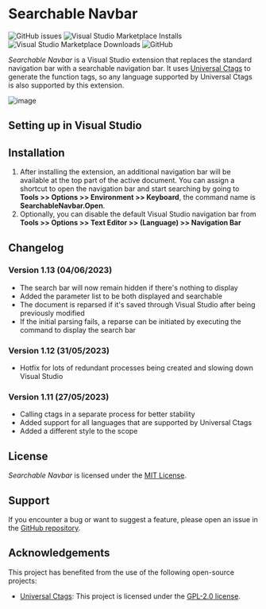 # Searchable Navbar
![GitHub issues](https://img.shields.io/github/issues/aranhil/SearchableNavbar)
![Visual Studio Marketplace Installs](https://img.shields.io/visual-studio-marketplace/i/Stefan-IulianChivu.SearchableNavBar-x64)
![Visual Studio Marketplace Downloads](https://img.shields.io/visual-studio-marketplace/d/Stefan-IulianChivu.SearchableNavBar-x64)
![GitHub](https://img.shields.io/github/license/aranhil/SearchableNavbar)

*Searchable Navbar* is a Visual Studio extension that replaces the standard navigation bar with a searchable navigation bar. It uses [Universal Ctags](https://github.com/universal-ctags/ctags) to generate the function tags, so any language supported by Universal Ctags is also supported by this extension.

![image](https://github.com/aranhil/SearchableNavbar/assets/755601/76ac46de-6884-49a3-ad49-dc58b503fe9b)

## Setting up in Visual Studio
## Installation
1. After installing the extension, an additional navigation bar will be available at the top part of the active document. You can assign a shortcut to open the navigation bar and start searching by going to **Tools >> Options >> Environment >> Keyboard**, the command name is **SearchableNavbar.Open**.
2. Optionally, you can disable the default Visual Studio navigation bar from **Tools >> Options >> Text Editor >> (Language) >> Navigation Bar**

## Changelog
### Version 1.13 (04/06/2023)

- The search bar will now remain hidden if there's nothing to display
- Added the parameter list to be both displayed and searchable
- The document is reparsed if it's saved through Visual Studio after being previously modified
- If the initial parsing fails, a reparse can be initiated by executing the command to display the search bar

### Version 1.12 (31/05/2023)

- Hotfix for lots of redundant processes being created and slowing down Visual Studio
### Version 1.11 (27/05/2023)

- Calling ctags in a separate process for better stability
- Added support for all languages that are supported by Universal Ctags
- Added a different style to the scope

## License

*Searchable Navbar* is licensed under the [MIT License](LICENSE).

## Support

If you encounter a bug or want to suggest a feature, please open an issue in the [GitHub repository](https://github.com/aranhil/SearchableNavbar/issues).

## Acknowledgements

This project has benefited from the use of the following open-source projects:

- [Universal Ctags]([https://github.com/zeux/qgrep](https://github.com/universal-ctags/ctags)): This project is licensed under the [GPL-2.0 license](./LICENSE-ctags.md).
